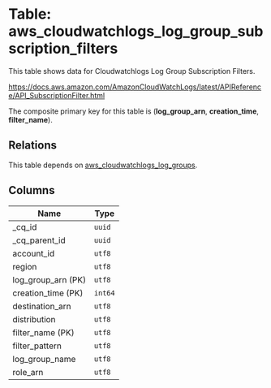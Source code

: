 # Table: aws_cloudwatchlogs_log_group_subscription_filters

This table shows data for Cloudwatchlogs Log Group Subscription Filters.

https://docs.aws.amazon.com/AmazonCloudWatchLogs/latest/APIReference/API_SubscriptionFilter.html

The composite primary key for this table is (**log_group_arn**, **creation_time**, **filter_name**).

## Relations

This table depends on [aws_cloudwatchlogs_log_groups](aws_cloudwatchlogs_log_groups).

## Columns

| Name          | Type          |
| ------------- | ------------- |
|_cq_id|`uuid`|
|_cq_parent_id|`uuid`|
|account_id|`utf8`|
|region|`utf8`|
|log_group_arn (PK)|`utf8`|
|creation_time (PK)|`int64`|
|destination_arn|`utf8`|
|distribution|`utf8`|
|filter_name (PK)|`utf8`|
|filter_pattern|`utf8`|
|log_group_name|`utf8`|
|role_arn|`utf8`|